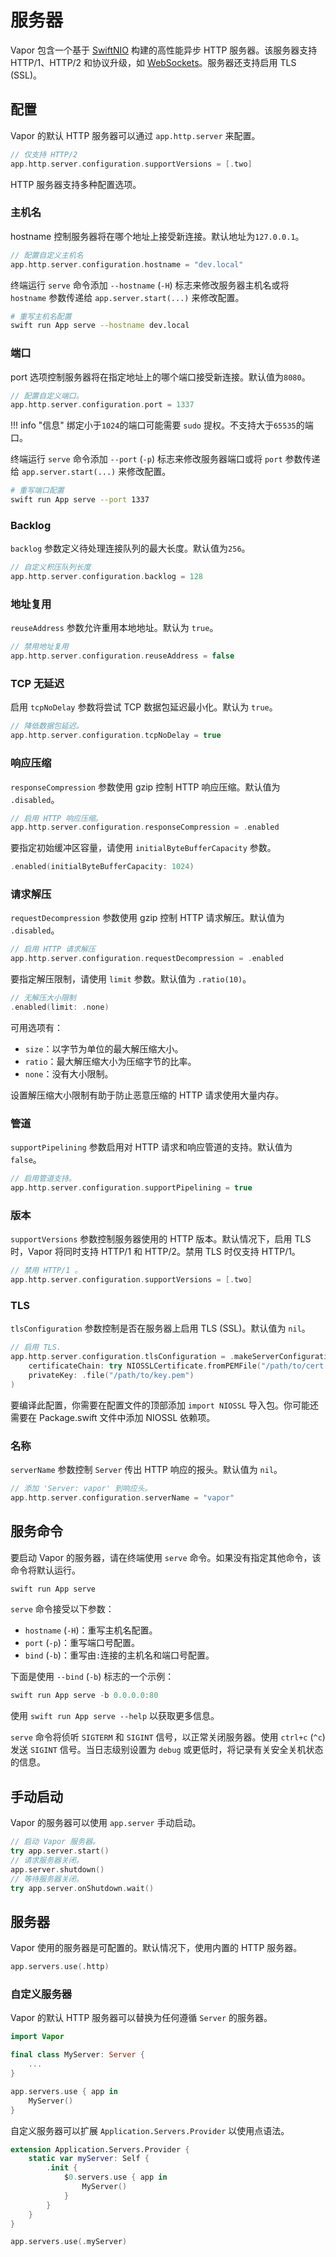 # 服务器

Vapor 包含一个基于 [SwiftNIO](https://github.com/apple/swift-nio) 构建的高性能异步 HTTP 服务器。该服务器支持 HTTP/1、HTTP/2 和协议升级，如 [WebSockets](websockets.zh.md)。服务器还支持启用 TLS (SSL)。

## 配置

Vapor 的默认 HTTP 服务器可以通过 `app.http.server` 来配置。

```swift
// 仅支持 HTTP/2
app.http.server.configuration.supportVersions = [.two]
```

HTTP 服务器支持多种配置选项。

### 主机名

hostname 控制服务器将在哪个地址上接受新连接。默认地址为`127.0.0.1`。

```swift
// 配置自定义主机名
app.http.server.configuration.hostname = "dev.local"
```

终端运行 `serve` 命令添加 `--hostname` (`-H`) 标志来修改服务器主机名或将 `hostname` 参数传递给 `app.server.start(...)` 来修改配置。

```sh
# 重写主机名配置
swift run App serve --hostname dev.local
```

### 端口

port 选项控制服务器将在指定地址上的哪个端口接受新连接。默认值为`8080`。

```swift
// 配置自定义端口。
app.http.server.configuration.port = 1337
```

!!! info "信息"
    绑定小于`1024`的端口可能需要 `sudo` 提权。不支持大于`65535`的端口。

终端运行 `serve` 命令添加 `--port` (`-p`) 标志来修改服务器端口或将 `port` 参数传递给 `app.server.start(...)` 来修改配置。

```sh
# 重写端口配置
swift run App serve --port 1337
```

### Backlog

`backlog` 参数定义待处理连接队列的最大长度。默认值为`256`。

```swift
// 自定义积压队列长度
app.http.server.configuration.backlog = 128
```

### 地址复用

`reuseAddress` 参数允许重用本地地址。默认为 `true`。

```swift
// 禁用地址复用
app.http.server.configuration.reuseAddress = false
```

### TCP 无延迟

启用 `tcpNoDelay` 参数将尝试 TCP 数据包延迟最小化。默认为 `true`。

```swift
// 降低数据包延迟。
app.http.server.configuration.tcpNoDelay = true
```

### 响应压缩

`responseCompression` 参数使用 gzip 控制 HTTP 响应压缩。默认值为 `.disabled`。

```swift
// 启用 HTTP 响应压缩。
app.http.server.configuration.responseCompression = .enabled
```

要指定初始缓冲区容量，请使用 `initialByteBufferCapacity` 参数。

```swift
.enabled(initialByteBufferCapacity: 1024)
```

### 请求解压

`requestDecompression` 参数使用 gzip 控制 HTTP 请求解压。默认值为 `.disabled`。

```swift
// 启用 HTTP 请求解压
app.http.server.configuration.requestDecompression = .enabled
```

要指定解压限制，请使用 `limit` 参数。默认值为 `.ratio(10)`。

```swift
// 无解压大小限制
.enabled(limit: .none)
```

可用选项有：

- `size`：以字节为单位的最大解压缩大小。
- `ratio`：最大解压缩大小为压缩字节的比率。
- `none`：没有大小限制。

设置解压缩大小限制有助于防止恶意压缩的 HTTP 请求使用大量内存。

### 管道

`supportPipelining` 参数启用对 HTTP 请求和响应管道的支持。默认值为 `false`。

```swift
// 启用管道支持。
app.http.server.configuration.supportPipelining = true
```

### 版本

`supportVersions` 参数控制服务器使用的 HTTP 版本。默认情况下，启用 TLS 时，Vapor 将同时支持 HTTP/1 和 HTTP/2。禁用 TLS 时仅支持 HTTP/1。

```swift
// 禁用 HTTP/1 。
app.http.server.configuration.supportVersions = [.two]
```

### TLS

`tlsConfiguration` 参数控制是否在服务器上启用 TLS (SSL)。默认值为 `nil`。

```swift
// 启用 TLS.
app.http.server.configuration.tlsConfiguration = .makeServerConfiguration(
    certificateChain: try NIOSSLCertificate.fromPEMFile("/path/to/cert.pem").map { .certificate($0) },
    privateKey: .file("/path/to/key.pem")
)
```

要编译此配置，你需要在配置文件的顶部添加 `import NIOSSL` 导入包。你可能还需要在 Package.swift 文件中添加 NIOSSL 依赖项。

### 名称

`serverName` 参数控制 `Server` 传出 HTTP 响应的报头。默认值为 `nil`。

```swift
// 添加 'Server: vapor' 到响应头。
app.http.server.configuration.serverName = "vapor"
```

## 服务命令

要启动 Vapor 的服务器，请在终端使用 `serve` 命令。如果没有指定其他命令，该命令将默认运行。

```swift
swift run App serve
```

`serve` 命令接受以下参数：

- `hostname` (`-H`)：重写主机名配置。
- `port` (`-p`)：重写端口号配置。
- `bind` (`-b`)：重写由`:`连接的主机名和端口号配置。

下面是使用 `--bind` (`-b`) 标志的一个示例：

```swift
swift run App serve -b 0.0.0.0:80
```

使用 `swift run App serve --help` 以获取更多信息。

`serve` 命令将侦听 `SIGTERM` 和 `SIGINT` 信号，以正常关闭服务器。使用 `ctrl+c` (`^c`) 发送 `SIGINT` 信号。当日志级别设置为 `debug` 或更低时，将记录有关安全关机状态的信息。

## 手动启动

Vapor 的服务器可以使用 `app.server` 手动启动。

```swift
// 启动 Vapor 服务器。
try app.server.start()
// 请求服务器关闭。
app.server.shutdown()
// 等待服务器关闭。
try app.server.onShutdown.wait()
```

## 服务器

Vapor 使用的服务器是可配置的。默认情况下，使用内置的 HTTP 服务器。

```swift
app.servers.use(.http)
```

### 自定义服务器

Vapor 的默认 HTTP 服务器可以替换为任何遵循 `Server` 的服务器。

```swift
import Vapor

final class MyServer: Server {
	...
}

app.servers.use { app in
	MyServer()
}
```

自定义服务器可以扩展 `Application.Servers.Provider` 以使用点语法。

```swift
extension Application.Servers.Provider {
    static var myServer: Self {
        .init {
            $0.servers.use { app in
            	MyServer()
            }
        }
    }
}

app.servers.use(.myServer)
```
